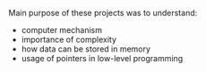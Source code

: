 Main purpose of these projects was to understand:
- computer mechanism
- importance of complexity
- how data can be stored in memory
- usage of pointers in low-level programming
